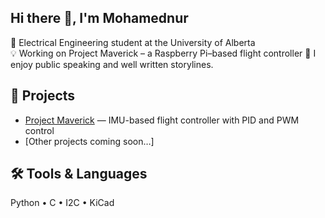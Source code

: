 ## Hi there 👋, I'm Mohamednur

🔧 Electrical Engineering student at the University of Alberta  
💡 Working on Project Maverick – a Raspberry Pi–based flight controller 
🎤 I enjoy public speaking and well written storylines. 

## 🚀 Projects
- [Project Maverick](https://github.com/gakuzisweet/project-maverick) — IMU-based flight controller with PID and PWM control
- [Other projects coming soon…]

## 🛠️ Tools & Languages
Python • C • I2C • KiCad
